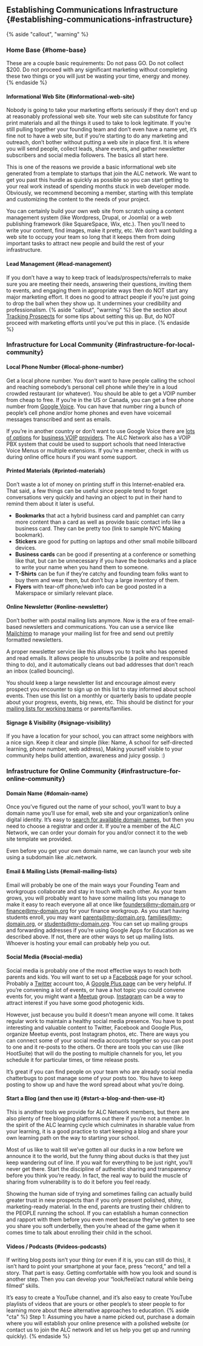 ## Establishing Communications Infrastructure {#establishing-communications-infrastructure}
{% aside "callout", "warning" %}
### Home Base {#home-base}

These are a couple basic requirements: Do not pass GO. Do not collect $200\. Do not proceed with any significant marketing without completing these two things or you will just be wasting your time, energy and money.
{% endaside %}
#### Informational Web Site {#informational-web-site}

Nobody is going to take your marketing efforts seriously if they don’t end up at reasonably professional web site. Your web site can substitute for fancy print materials and all the things it used to take to look legitimate. If you’re still pulling together your founding team and don’t even have a name yet, it’s fine not to have a web site, but if you’re starting to do any marketing and outreach, don’t bother without putting a web site in place first. It is where you will send people, collect leads, share events, and gather newsletter subscribers and social media followers. The basics all start here.

This is one of the reasons we provide a basic informational web site generated from a template to startups that join the ALC network. We want to get you past this hurdle as quickly as possible so you can start getting to your real work instead of spending months stuck in web developer mode. Obviously, we recommend becoming a member, starting with this template and customizing the content to the needs of your project.

You can certainly build your own web site from scratch using a content management system (like Wordpress, Drupal, or Joomla) or a web publishing framework (like SquareSpace, Wix, etc.). Then you’ll need to write your content, find images, make it pretty, etc. We don’t want building a web site to occupy your team so long that it keeps them from doing important tasks to attract new people and build the rest of your infrastructure.

#### Lead Management {#lead-management}

If you don’t have a way to keep track of leads/prospects/referrals to make sure you are meeting their needs, answering their questions, inviting them to events, and engaging them in appropriate ways then do NOT start any major marketing effort. It does no good to attract people if you’re just going to drop the ball when they show up. It undermines your credibility and professionalism.
{% aside "callout", "warning" %}
See the section about [Tracking Prospects](../organization_&_administration/enrolling_students.md#tracking-prospects) for some tips about setting this up. But, do NOT proceed with marketing efforts until you’ve put this in place.
{% endaside %}
### Infrastructure for Local Community {#infrastructure-for-local-community}

#### Local Phone Number {#local-phone-number}

Get a local phone number. You don’t want to have people calling the school and reaching somebody’s personal cell phone while they’re in a loud crowded restaurant (or whatever). You should be able to get a VOIP number from cheap to free. If you’re in the US or Canada, you can get a free phone number from [Google Voice](https://www.google.com/voice). You can have that number ring a bunch of people’s cell phone and/or home phones and even have voicemail messages transcribed and sent as emails.

If you’re in another country or don’t want to use Google Voice there are [lots of options](http://www.voip-info.org/wiki/view/VOIP+Service+Providers) for [business VOIP](http://getvoip.com/business) [providers](http://www.voipreview.org/Business_Telephone_Systems/Phone_Services.aspx). The ALC Network also has a VOIP PBX system that could be used to support schools that need Interactive Voice Menus or multiple extensions. If you’re a member, check in with us during online office hours if you want some support.

#### Printed Materials {#printed-materials}

Don’t waste a lot of money on printing stuff in this Internet-enabled era. That said, a few things can be useful since people tend to forget conversations very quickly and having an object to put in their hand to remind them about it later is useful.

*   **Bookmarks** that act a hybrid business card and pamphlet can carry more content than a card as well as provide basic contact info like a business card. They can be pretty too (link to sample NYC Making bookmark).
*   **Stickers** are good for putting on laptops and other small mobile billboard devices.
*   **Business cards** can be good if presenting at a conference or something like that, but can be unnecessary if you have the bookmarks and a place to write your name when you hand them to someone.
*   **T-Shirts** can be fun if they’re catchy and founding team folks want to buy them and wear them, but don’t buy a large inventory of them.
*   **Flyers** with tear-off phone/web info can be good posted in a Makerspace or similarly relevant place.

#### Online Newsletter {#online-newsletter}

Don’t bother with postal mailing lists anymore. Now is the era of free email-based newsletters and communications. You can use a service like [Mailchimp](http://mailchimp.com) to manage your mailing list for free and send out prettily formatted newsletters.

A proper newsletter service like this allows you to track who has opened and read emails. It allows people to unsubscribe (a polite and responsible thing to do), and it automatically cleans out bad addresses that don’t reach an inbox (called bouncing).

You should keep a large newsletter list and encourage almost every prospect you encounter to sign up on this list to stay informed about school events. Then use this list on a monthly or quarterly basis to update people about your progress, events, big news, etc. This should be distinct for your [mailing lists for working teams](#email-mailing-lists) or parents/families.

#### Signage & Visibility {#signage-visibility}

If you have a location for your school, you can attract some neighbors with a nice sign. Keep it clear and simple (like: Name, A school for self-directed learning, phone number, web address), Making yourself visible to your community helps build attention, awareness and juicy gossip. :)

### Infrastructure for Online Community {#infrastructure-for-online-community}

#### Domain Name {#domain-name}

Once you’ve figured out the name of your school, you’ll want to buy a domain name you’ll use for email, web site and your organization’s online digital identity. It’s easy to [search for available domain names](http://instantdomainsearch.com), but then you need to choose a registrar and order it. If you’re a member of the ALC Network, we can order your domain for you and/or connect it to the web site template we provided.

Even before you get your own domain name, we can launch your web site using a subdomain like <city-name>.alc.network.

#### Email & Mailing Lists {#email-mailing-lists}

Email will probably be one of the main ways your Founding Team and workgroups collaborate and stay in touch with each other. As your team grows, you will probably want to have some mailing lists you manage to make it easy to reach everyone all at once like founders@my-domain.org or finance@my-domain.org for your finance workgroup. As you start having students enroll, you may want parents@my-domain.org, families@my-domain.org, or students@my-domain.org. You can set up mailing groups and forwarding addresses if you’re using Google Apps for Education as we described above. If not, there are other ways to set up mailing lists. Whoever is hosting your email can probably help you out.

#### Social Media {#social-media}

Social media is probably one of the most effective ways to reach both parents and kids. You will want to set up a [Facebook](http://facebook.com) page for your school. Probably a [Twitter](http://twitter.com) account too, A [Google Plus page](https://plus.google.com) can be very helpful. If you’re convening a lot of events, or have a hot topic you could convene events for, you might want a [Meetup](http://meetup.com) group. [Instagram](http://instagram.com) can be a way to attract interest if you have some good photogenic kids.

However, just because you build it doesn’t mean anyone will come. It takes regular work to maintain a healthy social media presence. You have to post interesting and valuable content to Twitter, Facebook and Google Plus, organize Meetup events, post Instagram photos, etc. There are ways you can connect some of your social media accounts together so you can post to one and it re-posts to the others. Or there are tools you can use (like HootSuite) that will do the posting to multiple channels for you, let you schedule it for particular times, or time release posts.

It’s great if you can find people on your team who are already social media chatterbugs to post manage some of your posts too. You have to keep posting to show up and have the word spread about what you’re doing.

#### Start a Blog (and then use it) {#start-a-blog-and-then-use-it}

This is another tools we provide for ALC Network members, but there are also plenty of free blogging platforms out there if you’re not a member. In the spirit of the ALC learning cycle which culminates in sharable value from your learning, it is a good practice to start keeping a blog and share your own learning path on the way to starting your school.

Most of us like to wait till we’ve gotten all our ducks in a row before we announce it to the world, but the funny thing about ducks is that they just keep wandering out of line. If you wait for everything to be just right, you’ll never get there. Start the discipline of authentic sharing and transparency before you think you’re ready. In fact, the real way to build the muscle of sharing from vulnerability is to do it before you feel ready.

Showing the human side of trying and sometimes failing can actually build greater trust in new prospects than if you only present polished, shiny, marketing-ready material. In the end, parents are trusting their children to the PEOPLE running the school. If you can establish a human connection and rapport with them before you even meet because they’ve gotten to see you share you soft underbelly, then you’re ahead of the game when it comes time to talk about enrolling their child in the school.

#### Videos / Podcasts {#videos-podcasts}

If writing blog posts isn’t your thing (or even if it is, you can still do this), it isn’t hard to point your smartphone at your face, press “record,” and tell a story. That part is easy. Getting comfortable with how you look and sound is another step. Then you can develop your “look/feel/act natural while being filmed” skills.

It’s easy to create a YouTube channel, and it’s also easy to create YouTube playlists of videos that are yours or other people’s to steer people to for learning more about these alternative approaches to education.
{% aside "cta" %}
Step 1: Assuming you have a name picked out, purchase a domain where you will establish your online presence with a polished website (or contact us to join the ALC network and let us help you get up and running quickly).
{% endaside %}